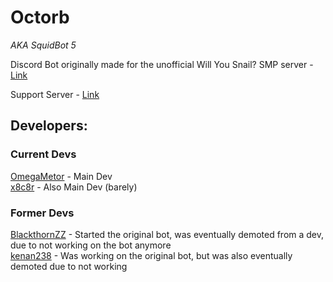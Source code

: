 # Octorb
*AKA SquidBot 5*

Discord Bot originally made for the unofficial Will You Snail? SMP server - [Link](https://discord.gg/8F9BuDg9HF)

Support Server - [Link](https://discord.gg/wEweHdyvy6)

## Developers:
### Current Devs
[OmegaMetor](https://github.com/OmegaMetor) - Main Dev <br>
[x8c8r](https://github.com/x8c8r) - Also Main Dev (barely) <br>

### Former Devs
[BlackthornZZ](https://github.com/BlackthornZZ) - Started the original bot, was eventually demoted from a dev, due to not working on the bot anymore <br>
[kenan238](https://github.com/kenan238) - Was working on the original bot, but was also eventually demoted due to not working
